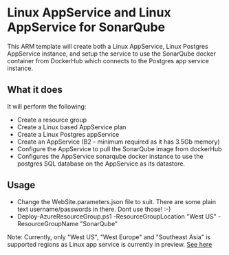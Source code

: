 # Linux AppService and Linux AppService for SonarQube
This ARM template will create both a Linux AppService, Linux Postgres AppService instance, and setup the service to use the SonarQube docker container from DockerHub which connects to the Postgres app service instance.

## What it does
It will perform the following:
- Create a resource group
- Create a Linux based AppService plan
- Create a Linux Postgres appService
- Create an AppService (B2 - minimum required as it has 3.5Gb memory)
- Configure the AppService to pull the SonarQube image from dockerHub
- Configures the AppService sonarqube docker instance to use the postgres SQL database on the AppService as its datastore.

## Usage
- Change the WebSite.parameters.json file to suit. There are some plain text username/passwords in there. Dont use those! :-)
- Deploy-AzureResourceGroup.ps1 -ResourceGroupLocation "West US" -ResourceGroupName "SonarQube"

Note: Currently, only "West US", "West Europe" and "Southeast Asia" is supported regions as Linux app service is currently in preview. [See here](https://docs.microsoft.com/en-us/azure/app-service-web/app-service-linux-intro)
